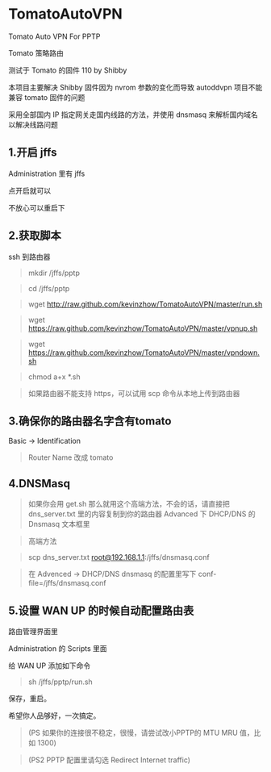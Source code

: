TomatoAutoVPN
=============

Tomato Auto VPN For PPTP

Tomato 策略路由

测试于 Tomato 的固件 110 by Shibby 

本项目主要解决 Shibby 固件因为 nvrom 参数的变化而导致 autoddvpn 项目不能兼容 tomato 固件的问题

采用全部国内 IP 指定网关走国内线路的方法，并使用 dnsmasq 来解析国内域名以解决线路问题

1.开启 jffs 
-----------------

Administration 里有 jffs

点开启就可以

不放心可以重启下

2.获取脚本
-----------------

ssh 到路由器

> mkdir /jffs/pptp

> cd /jffs/pptp

> wget http://raw.github.com/kevinzhow/TomatoAutoVPN/master/run.sh

> wget https://raw.github.com/kevinzhow/TomatoAutoVPN/master/vpnup.sh

> wget https://raw.github.com/kevinzhow/TomatoAutoVPN/master/vpndown.sh

> chmod a+x *.sh

> 如果路由器不能支持 https，可以试用 scp 命令从本地上传到路由器

3.确保你的路由器名字含有tomato
-----------------

Basic -> Identification

> Router Name 改成 tomato

4.DNSMasq
----------------------------------------------------------------------------------------------------------------------------------------
> 如果你会用 get.sh 那么就用这个高端方法，不会的话，请直接把 dns_server.txt 里的内容复制到你的路由器 Advanced 下 DHCP/DNS 的 Dnsmasq 文本框里

> 高端方法

> scp dns_server.txt root@192.168.1.1:/jffs/dnsmasq.conf

> 在 Advenced -> DHCP/DNS dnsmasq 的配置里写下 conf-file=/jffs/dnsmasq.conf

5.设置 WAN UP 的时候自动配置路由表
-----------------

路由管理界面里

Administration 的 Scripts 里面

给 WAN UP 添加如下命令

> sh /jffs/pptp/run.sh

保存，重启。

希望你人品够好，一次搞定。

> (PS 如果你的连接很不稳定，很慢，请尝试改小PPTP的 MTU MRU 值，比如 1300)

> (PS2 PPTP 配置里请勾选 Redirect Internet traffic)